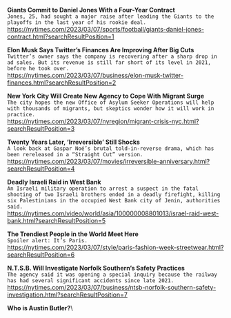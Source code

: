 **Giants Commit to Daniel Jones With a Four-Year Contract**\
`Jones, 25, had sought a major raise after leading the Giants to the playoffs in the last year of his rookie deal.`\
https://nytimes.com/2023/03/07/sports/football/giants-daniel-jones-contract.html?searchResultPosition=1

**Elon Musk Says Twitter’s Finances Are Improving After Big Cuts**\
`Twitter’s owner says the company is recovering after a sharp drop in ad sales. But its revenue is still far short of its level in 2021, before he took over.`\
https://nytimes.com/2023/03/07/business/elon-musk-twitter-finances.html?searchResultPosition=2

**New York City Will Create New Agency to Cope With Migrant Surge**\
`The city hopes the new Office of Asylum Seeker Operations will help with thousands of migrants, but skeptics wonder how it will work in practice.`\
https://nytimes.com/2023/03/07/nyregion/migrant-crisis-nyc.html?searchResultPosition=3

**Twenty Years Later, ‘Irreversible’ Still Shocks**\
`A look back at Gaspar Noé’s brutal told-in-reverse drama, which has been rereleased in a “Straight Cut” version.`\
https://nytimes.com/2023/03/07/movies/irreversible-anniversary.html?searchResultPosition=4

**Deadly Israeli Raid in West Bank**\
`An Israeli military operation to arrest a suspect in the fatal shooting of two Israeli brothers ended in a deadly firefight, killing six Palestinians in the occupied West Bank city of Jenin, authorities said.`\
https://nytimes.com/video/world/asia/100000008801013/israel-raid-west-bank.html?searchResultPosition=5

**The Trendiest People in the World Meet Here**\
`Spoiler alert: It’s Paris.`\
https://nytimes.com/2023/03/07/style/paris-fashion-week-streetwear.html?searchResultPosition=6

**N.T.S.B. Will Investigate Norfolk Southern’s Safety Practices**\
`The agency said it was opening a special inquiry because the railway has had several significant accidents since late 2021.`\
https://nytimes.com/2023/03/07/business/ntsb-norfolk-southern-safety-investigation.html?searchResultPosition=7

**Who is Austin Butler?**\
